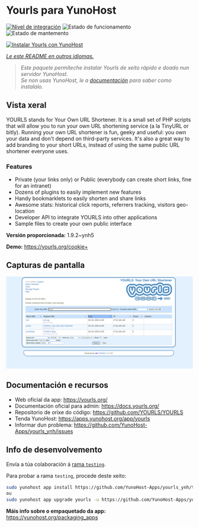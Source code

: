 <!--
NOTA: Este README foi creado automáticamente por <https://github.com/YunoHost/apps/tree/master/tools/readme_generator>
NON debe editarse manualmente.
-->

# Yourls para YunoHost

[![Nivel de integración](https://apps.yunohost.org/badge/integration/yourls)](https://ci-apps.yunohost.org/ci/apps/yourls/)
![Estado de funcionamento](https://apps.yunohost.org/badge/state/yourls)
![Estado de mantemento](https://apps.yunohost.org/badge/maintained/yourls)

[![Instalar Yourls con YunoHost](https://install-app.yunohost.org/install-with-yunohost.svg)](https://install-app.yunohost.org/?app=yourls)

*[Le este README en outros idiomas.](./ALL_README.md)*

> *Este paquete permíteche instalar Yourls de xeito rápido e doado nun servidor YunoHost.*  
> *Se non usas YunoHost, le a [documentación](https://yunohost.org/install) para saber como instalalo.*

## Vista xeral

YOURLS stands for Your Own URL Shortener. It is a small set of PHP scripts that will allow you to run your own URL shortening service (a la TinyURL or bitly).
Running your own URL shortener is fun, geeky and useful: you own your data and don't depend on third-party services. It's also a great way to add branding to your short URLs, instead of using the same public URL shortener everyone uses.

### Features

- Private (your links only) or Public (everybody can create short links, fine for an intranet)
- Dozens of plugins to easily implement new features
- Handy bookmarklets to easily shorten and share links
- Awesome stats: historical click reports, referrers tracking, visitors geo-location
- Developer API to integrate YOURLS into other applications
- Sample files to create your own public interface


**Versión proporcionada:** 1.9.2~ynh5

**Demo:** <https://yourls.org/cookie+>

## Capturas de pantalla

![Captura de pantalla de Yourls](./doc/screenshots/p4.png)

## Documentación e recursos

- Web oficial da app: <https://yourls.org/>
- Documentación oficial para admin: <https://docs.yourls.org/>
- Repositorio de orixe do código: <https://github.com/YOURLS/YOURLS>
- Tenda YunoHost: <https://apps.yunohost.org/app/yourls>
- Informar dun problema: <https://github.com/YunoHost-Apps/yourls_ynh/issues>

## Info de desenvolvemento

Envía a túa colaboración á [rama `testing`](https://github.com/YunoHost-Apps/yourls_ynh/tree/testing).

Para probar a rama `testing`, procede deste xeito:

```bash
sudo yunohost app install https://github.com/YunoHost-Apps/yourls_ynh/tree/testing --debug
ou
sudo yunohost app upgrade yourls -u https://github.com/YunoHost-Apps/yourls_ynh/tree/testing --debug
```

**Máis info sobre o empaquetado da app:** <https://yunohost.org/packaging_apps>
